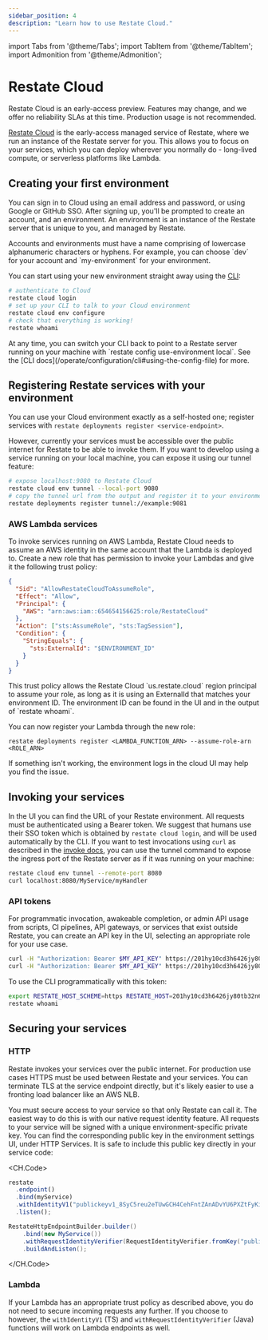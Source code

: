```yaml
---
sidebar_position: 4
description: "Learn how to use Restate Cloud."
---
```


import Tabs from '@theme/Tabs';
import TabItem from '@theme/TabItem';
import Admonition from '@theme/Admonition';

# Restate Cloud

<Admonition type="warning">
    Restate Cloud is an early-access preview. Features may change, and we offer
    no reliability SLAs at this time. Production usage is not recommended.
</Admonition>

[Restate Cloud](https://cloud.restate.dev) is the early-access managed service of Restate, where we run an instance of the Restate server for you. This allows you to focus on your services, which you can deploy wherever you normally do - long-lived compute, or serverless platforms like Lambda.

## Creating your first environment

You can sign in to Cloud using an email address and password, or using Google or GitHub SSO.
After signing up, you'll be prompted to create an account, and an environment. An environment is an instance of the Restate server that is unique to you, and managed by Restate.

<Admonition type="tip" title="Naming">
Accounts and environments must have a name comprising of lowercase alphanumeric
characters or hyphens. For example, you can choose `dev` for your account and
`my-environment` for your environment.
</Admonition>

You can start using your new environment straight away using the [CLI](/develop/local_dev#running-restate-server--cli-locally):

```bash
# authenticate to Cloud
restate cloud login
# set up your CLI to talk to your Cloud environment
restate cloud env configure
# check that everything is working!
restate whoami
```

<Admonition type="tip" title="Switching environments in the CLI">
At any time, you can switch your CLI back to point to a Restate server running
on your machine with `restate config use-environment local`. See the
[CLI docs](/operate/configuration/cli#using-the-config-file) for more.
</Admonition>

## Registering Restate services with your environment

You can use your Cloud environment exactly as a self-hosted one; register
services with `restate deployments register <service-endpoint>`.

However, currently your services must be accessible over the public internet for
Restate to be able to invoke them. If you want to develop using a
service running on your local machine, you can expose it using our tunnel
feature:
```bash
# expose localhost:9080 to Restate Cloud
restate cloud env tunnel --local-port 9080
# copy the tunnel url from the output and register it to your environment
restate deployments register tunnel://example:9081
```

### AWS Lambda services

To invoke services running on AWS Lambda, Restate Cloud needs to assume an AWS
identity in the same account that the Lambda is deployed to. Create a new role
that has permission to invoke your Lambdas and give it the following trust policy:

```json
{
  "Sid": "AllowRestateCloudToAssumeRole",
  "Effect": "Allow",
  "Principal": {
    "AWS": "arn:aws:iam::654654156625:role/RestateCloud"
  },
  "Action": ["sts:AssumeRole", "sts:TagSession"],
  "Condition": {
    "StringEquals": {
      "sts:ExternalId": "$ENVIRONMENT_ID"
    }
  }
}
```

<Admonition type="info" title="Trust policy">
This trust policy allows the Restate Cloud `us.restate.cloud` region principal to assume your role, as long as it is using an ExternalId that matches your environment ID. The environment ID can be found in the UI and in the output of `restate whoami`.
</Admonition>

You can now register your Lambda through the new role:

```shell
restate deployments register <LAMBDA_FUNCTION_ARN> --assume-role-arn <ROLE_ARN>
```

If something isn't working, the environment logs in the cloud UI may help
you find the issue.

## Invoking your services

In the UI you can find the URL of your Restate environment. All requests must be
authenticated using a Bearer token. We suggest that humans use their SSO token
which is obtained by `restate cloud login`, and will be used automatically by
the CLI. If you want to test invocations using `curl` as described in the [invoke docs](/invoke/http), you can use the tunnel command to expose
the ingress port of the Restate server as if it was running on your machine:

```bash
restate cloud env tunnel --remote-port 8080
curl localhost:8080/MyService/myHandler
```

### API tokens

For programmatic invocation, awakeable completion, or admin API usage from
scripts, CI pipelines, API gateways, or services that exist outside Restate,
you can create an API key in the UI, selecting an appropriate role for your use
case.

```bash
curl -H "Authorization: Bearer $MY_API_KEY" https://201hy10cd3h6426jy80tb32n6en.env.us.restate.cloud:8080/MyService/MyHandler
curl -H "Authorization: Bearer $MY_API_KEY" https://201hy10cd3h6426jy80tb32n6en.env.us.restate.cloud:9070/deployments
```

To use the CLI programmatically with this token:

```bash
export RESTATE_HOST_SCHEME=https RESTATE_HOST=201hy10cd3h6426jy80tb32n6en.env.us.restate.cloud RESTATE_AUTH_TOKEN=$MY_API_KEY
restate whoami
```

## Securing your services

### HTTP

Restate invokes your services over the public internet. For production use cases
HTTPS must be used between Restate and your services. You can terminate TLS at
the service endpoint directly, but it's likely easier to use a fronting
load balancer like an AWS NLB.

You must secure access to your service so that only Restate can call it.
The easiest way to do this is with our native request identity feature.
All requests to your service will be signed with a unique environment-specific private
key. You can find the corresponding public key in the environment settings UI, under HTTP Services.
It is safe to include this public key directly in your service code:

<CH.Code>

```typescript TypeScript
restate
  .endpoint()
  .bind(myService)
  .withIdentityV1("publickeyv1_8SyC5reu2eTUwGCH4CehFntZAnADvYU6PXZtFyKiTrWy")
  .listen();
```

```java Java
RestateHttpEndpointBuilder.builder()
    .bind(new MyService())
    .withRequestIdentityVerifier(RequestIdentityVerifier.fromKey("publickeyv1_8SyC5reu2eTUwGCH4CehFntZAnADvYU6PXZtFyKiTrWy"))
    .buildAndListen();
```

</CH.Code>

### Lambda

If your Lambda has an appropriate trust policy as described above, you do not
need to secure incoming requests any further. If you choose to however, the
`withIdentityV1` (TS) and `withRequestIdentityVerifier` (Java) functions will
work on Lambda endpoints as well.
